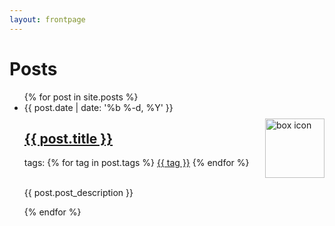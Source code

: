 ```yaml
---
layout: frontpage
---
```


<h1>Posts</h1>
<ul class="post-list">
  {% for post in site.posts %}
  <li class="post-list-li">
    <span class="post-date">{{ post.date | date: '%b %-d, %Y' }}</span>
    <h2 class="post-title">
      <a href="{{ post.url }}">
        {{ post.title }}
      </a>
    </h2>
    <span class="tag-list">
      tags: 
      {% for tag in post.tags %}
        <a href="/tags#{{ tag }}" data-proofer-ignore>{{ tag }}</a> 
      {% endfor %}
    </span>
    <p><br>
    <a href="{{ post.url }}">
      <img src="{{ post.icon }}" alt="box icon" style="float: right; height: 95px; margin-top: -110px;">
    </a>
    {{ post.post_description }}
    </p>
  </li>
  {% endfor %}
</ul>
